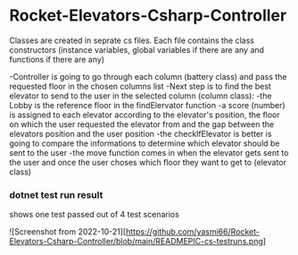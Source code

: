 # Rocket-Elevators-Csharp-Controller

Classes are created in seprate cs files. Each file contains the class constructors (instance variables, global variables if there are any and functions if there are any)

-Controller is going to go through each column (battery class) and pass the requested floor in the chosen columns list
-Next step is to find the best elevator to send to the user in the selected column (column class):
  -the Lobby is the reference floor in the findElervator function
  -a score (number) is assigned to each elevator according to the elevator's position, the floor on which the user requested the elevator from and the gap between the elevators position and the user position
  -the checkIfElevator is better is going to compare the informations to determine which elevator should be sent to the user
  -the move function comes in when the elevator gets sent to the user and once the user choses which floor they want to get to (elevator class)
  

### dotnet test run result

shows one test passed out of 4 test scenarios

![Screenshot from 2022-10-21][https://github.com/yasmi66/Rocket-Elevators-Csharp-Controller/blob/main/READMEPIC-cs-testruns.png]


